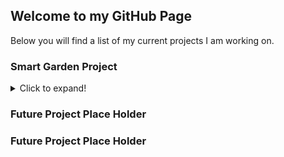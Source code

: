 ## Welcome to my GitHub Page

Below you will find a list of my current projects I am working on.

### Smart Garden Project
<details>
  <summary>Click to expand!</summary>
  
  My Smart Garden Project has a few goals that it will need to accomplish.

1. Be able to turn on/off grow lights based off a schedule
2. Be able to turn on/off a water pump based off a schedule
3. Use an RTC to keep track of the time
4. Log data and errors to an SD card.

![Front image of smart garden project](http://carlossantosdev.me/images/smart_garden_front.jpg)

If you are looking for the GitHub repository link [click here!](https://github.com/carlkid1499/carlkid1499.github.io)
</details>



### Future Project Place Holder



### Future Project Place Holder



